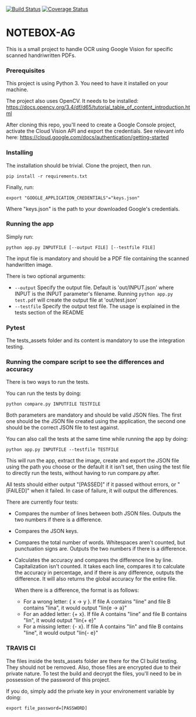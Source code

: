 [![Build Status](https://travis-ci.com/Nahria/NoteboxAG-HW.svg?branch=master)](https://travis-ci.com/Nahria/NoteboxAG-HW) [![Coverage Status](https://coveralls.io/repos/github/Nahria/NoteboxAG-HW/badge.svg?branch=master)](https://coveralls.io/github/Nahria/NoteboxAG-HW?branch=master)

# NOTEBOX-AG

This is a small project to handle OCR using Google Vision for specific scanned handriwritten PDFs.

### Prerequisites

This project is using Python 3. You need to have it installed on your machine.

The project also uses OpenCV. It needs to be installed: https://docs.opencv.org/3.4/df/d65/tutorial_table_of_content_introduction.html

After cloning this repo, you'll need to create a Google Console project, activate the Cloud Vision API and export the credentials. See relevant info here: https://cloud.google.com/docs/authentication/getting-started

### Installing

The installation should be trivial. Clone the project, then run.

```
pip install -r requirements.txt
```

Finally, run:
```
export "GOOGLE_APPLICATION_CREDENTIALS"="keys.json"
```

Where "keys.json" is the path to your downloaded Google's credentials.

### Running the app

Simply run:
```
python app.py INPUTFILE [--output FILE] [--testfile FILE]
```

The input file is mandatory and should be a PDF file containing the scanned handwritten image.

There is two optional arguments:
- ``--output`` Specify the output file. Default is 'out/INPUT.json' where INPUT is the INPUT parameter's filename. Running ```python app.py test.pdf``` will create the output file at 'out/test.json'
- ``--testfile`` Specify the output test file. The usage is explained in the tests section of the README

### Pytest

The tests_assets folder and its content is mandatory to use the integration testing.

### Running the compare script to see the differences and accuracy

There is two ways to run the tests.

You can run the tests by doing:
```
python compare.py INPUTFILE TESTFILE
```

Both parameters are mandatory and should be valid JSON files. The first one should be the JSON file created using the application, the second one should be the correct JSON file to test against.

You can also call the tests at the same time while running the app by doing:
```
python app.py INPUTFILE --testfile TESTFILE
```

This will run the app, extract the image, create and export the JSON file using the path you choose or the default it it isn't set, then using the test file to directly run the tests, without having to run compare.py after.

All tests should either output "[PASSED]" if it passed without errors, or "[FAILED]" when it failed. In case of failure, it will output the differences.

There are currently four tests:
- Compares the number of lines between both JSON files. Outputs the two numbers if there is a difference.
- Compares the JSON keys.
- Compares the total number of words. Whitespaces aren't counted, but punctuation signs are. Outputs the two numbers if there is a difference.
- Calculates the accuracy and compares the difference line by line. Capitalization isn't counted. It takes each line, compares it to calculate the accuracy in percentage, and if there is any difference, outputs the difference. It will also returns the global accuracy for the entire file.

    When there is a difference, the format is as follows:
  - For a wrong letter: { x -> y }. If file A contains "line" and file B contains "lina", it would output "lin{e -> a}"
  - For an added letter: {+ x}. If file A contains "line" and file B contains "lin", it would output "lin{+ e}"
  - For a missing letter: {- x}. If file A contains "lin" and file B contains "line", it would output "lin{- e}"

### TRAVIS CI

The files inside the tests_assets folder are there for the CI build testing. They should not be removed. Also, those files are encrypted due to their private nature. To test the build and decrypt the files, you'll need to be in possession of the password of this project.

If you do, simply add the private key in your environement variable by doing:
```
export file_password=[PASSWORD]
```
